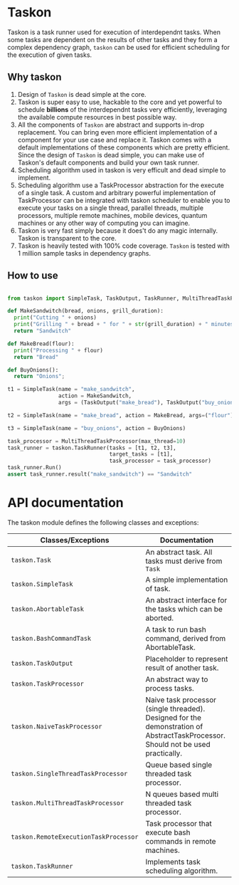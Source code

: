# Taskon

Taskon is a task runner used for execution of interdependnt tasks. When some tasks are dependent on the results of other tasks and they form a complex dependency graph, `taskon` can be used for efficient scheduling for the execution of given tasks.

## Why taskon
1. Design of `Taskon` is dead simple at the core.
2. Taskon is super easy to use, hackable to the core and yet powerful to schedule **billions** of the interdependnt tasks very efficiently, leveraging the available compute resources in best possible way.
3. All the components of `Taskon` are abstract and supports in-drop replacement. You can bring even more efficient implementation of a component for your use case and replace it. Taskon comes with a default implementations of these components which are pretty efficient. Since the design of `Taskon` is dead simple, you can make use of Taskon's default components and build your own task runner.
4. Scheduling algorithm used in taskon is very efficult and dead simple to implement.
5. Scheduling algorithm use a TaskProcessor abstraction for the execute of a single task. A custom and arbitrary powerful implementation of TaskProcessor can be integrated with taskon scheduler to enable you to execute your tasks on a single thread, parallel threads, multiple processors, multiple remote machines, mobile devices, quantum machines or any other way of computing you can imagine.
6. Taskon is very fast simply because it does't do any magic internally. Taskon is transparent to the core.
7. Taskon is heavily tested with 100% code coverage. `Taskon` is tested with 1 million sample tasks in dependency graphs.

## How to use

```python

from taskon import SimpleTask, TaskOutput, TaskRunner, MultiThreadTaskProcessor

def MakeSandwitch(bread, onions, grill_duration):
  print("Cutting " + onions)
  print("Grilling " + bread + " for " + str(grill_duration) + " minutes")
  return "Sandwitch"

def MakeBread(flour):
  print("Processing " + flour)
  return "Bread"

def BuyOnions():
  return "Onions";

t1 = SimpleTask(name = "make_sandwitch",
                action = MakeSandwitch,
                args = (TaskOutput("make_bread"), TaskOutput("buy_onions"), 4))

t2 = SimpleTask(name = "make_bread", action = MakeBread, args=("flour"))

t3 = SimpleTask(name = "buy_onions", action = BuyOnions)

task_processor = MultiThreadTaskProcessor(max_thread=10)
task_runner = taskon.TaskRunner(tasks = [t1, t2, t3],
                                target_tasks = [t1],
                                task_processor = task_processor)
task_runner.Run()
assert task_runner.result("make_sandwitch") == "Sandwitch"
```

# API documentation

The taskon module defines the following classes and exceptions:

Classes/Exceptions                    | Documentation
------------------------------------- | ------------------------
`taskon.Task`                         | An abstract task. All tasks must derive from `Task`
`taskon.SimpleTask`                   | A simple implementation of task.
`taskon.AbortableTask`                | An abstract interface for the tasks which can be aborted.
`taskon.BashCommandTask`              | A task to run bash command, derived from AbortableTask.
`taskon.TaskOutput`                   | Placeholder to represent result of another task.
`taskon.TaskProcessor`                | An abstract way to process tasks.
`taskon.NaiveTaskProcessor`           | Naive task processor (single threaded). Designed for the demonstration of AbstractTaskProcessor. Should not be used practically.
`taskon.SingleThreadTaskProcessor`    | Queue based single threaded task processor.
`taskon.MultiThreadTaskProcessor`     | N queues based multi threaded task processor.
`taskon.RemoteExecutionTaskProcessor` | Task processor that execute bash commands in remote machines.
`taskon.TaskRunner`                   | Implements task scheduling algorithm.



